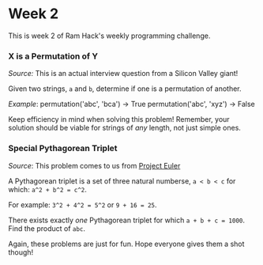 # Week 2
This is week 2 of Ram Hack's weekly programming challenge.

### X is a Permutation of Y
_Source:_ This is an actual interview question from a Silicon Valley giant!

Given two strings, `a` and `b`, determine if one is a permutation of another.

*Example*:
    permutation('abc', 'bca') -> True
    permutation('abc', 'xyz') -> False

Keep efficiency in mind when solving this problem! Remember, your solution should be viable for strings of _any_ length, not just simple ones.


### Special Pythagorean Triplet
_Source_: This problem comes to us from [Project Euler](http://projecteuler.net/problem=9)

A Pythagorean triplet is a set of three natural numberse, `a < b < c` for which:
    ```a^2 + b^2 = c^2```.

For example:
    ```3^2 + 4^2 = 5^2``` or ```9 + 16 = 25```.

There exists exactly _one_ Pythagorean triplet for which `a + b + c = 1000`. Find the product of `abc`.


Again, these problems are just for fun. Hope everyone gives them a shot though!


